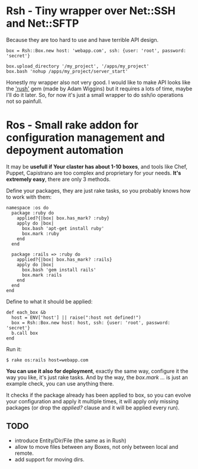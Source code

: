 # Rsh - Tiny wrapper over Net::SSH and Net::SFTP

Because they are too hard to use and have terrible API design.

    box = Rsh::Box.new host: 'webapp.com', ssh: {user: 'root', password: 'secret'}

    box.upload_directory '/my_project', '/apps/my_project'
    box.bash 'nohup /apps/my_project/server_start'
  
Honestly my wrapper also not very good. I would like to make API looks like the ['rush'][rush] gem (made by Adam Wiggins)
but it requires a lots of time, maybe I'll do it later.
So, for now it's just a small wrapper to do ssh/io operations not so painfull.

# Ros - Small rake addon for configuration management and depoyment automation

It may be **usefull if Your claster has about 1-10 boxes**, and tools like Chef, Puppet, Capistrano are too complex and proprietary for your needs.
**It's extremely easy**, there are only 3 methods.

Define your packages, they are just rake tasks, so you probably knows how to work with them:

    namespace :os do
      package :ruby do
        applied?{|box| box.has_mark? :ruby}
        apply do |box| 
          box.bash 'apt-get install ruby'
          box.mark :ruby
        end
      end

      package :rails => :ruby do
        applied?{|box| box.has_mark? :rails}
        apply do |box| 
          box.bash 'gem install rails'
          box.mark :rails
        end
      end
    end
    
Define to what it should be applied:

    def each_box &b
      host = ENV['host'] || raise(":host not defined!")
      box = Rsh::Box.new host: host, ssh: {user: 'root', password: 'secret'}
      b.call box
    end
    
Run it:

    $ rake os:rails host=webapp.com
    
**You can use it also for deployment**, exactly the same way, configure it the way you like, it's just rake 
tasks. And by the way, the *box.mark ...* is just an example check, you can use anything there.

It checks if the package already has been applied to box, so you can evolve your configuration and apply 
it multiple times, it will apply only missing packages (or drop the *applied?* clause and it will be applied every run).

## TODO

- introduce Entity/Dir/File (the same as in Rush)
- allow to move files between any Boxes, not only between local and remote.
- add support for moving dirs.


[rush]: http://github.com/adamwiggins/rush